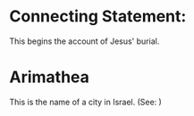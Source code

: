 
# Connecting Statement:
This begins the account of Jesus' burial.

# Arimathea
This is the name of a city in Israel. (See: )